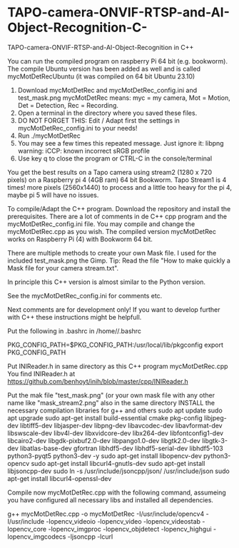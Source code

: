 # TAPO-camera-ONVIF-RTSP-and-AI-Object-Recognition-C-
TAPO-camera-ONVIF-RTSP-and-AI-Object-Recognition in C++


You can run the compiled program on raspberry Pi 64 bit (e.g. bookworm). The compile Ubuntu version has been added as well and is called mycMotDetRecUbuntu (it was compiled on 64 bit Ubuntu 23.10)
1. Download mycMotDetRec and mycMotDetRec_config.ini and test_mask.png
   mycMotDetRec means: myc = my camera, Mot = Motion, Det = Detection, Rec = Recording.
2. Open a terminal in the directory where you saved these files.
3. DO NOT FORGET THIS: Edit / Adapt first the settings in mycMotDetRec_config.ini to your needs!
4. Run ./mycMotDetRec
5. You may see a few times this repeated message. Just ignore it: libpng warning: iCCP: known incorrect sRGB profile
6. Use key q to close the program or CTRL-C in the console/terminal

You get the best results on a Tapo camera using stream2 (1280 x 720 pixels) on a Raspberry pi 4 (4GB ram) 64 bit Bookworm.
Tapo Stream1 is 4 times! more pixels (2560x1440) to process and a little too heavy for the pi 4, maybe pi 5 will have no issues.

To compile/Adapt the C++ program.
Download the repository and install the prerequisites.
There are a lot of comments in de C++ cpp program and the mycMotDetRec_config.ini file.
You may compile and change the mycMotDetRec.cpp as you wish.
The compiled version mycMotDetRec works on Raspberry Pi (4) with Bookworm 64 bit.


There are multiple methods to create your own Mask file.
I used for the included test_mask.png the Gimp.
Tip: Read the file  "How to make quickly a Mask file for your camera stream.txt".

In principle this C++ version is almost similar to the Python version.

See the mycMotDetRec_config.ini for comments etc.

Next comments are for development only! If you want to develop further with C++ these instructions might be helpfull.

Put the following in .bashrc in /home/<user>/.bashrc

PKG_CONFIG_PATH=$PKG_CONFIG_PATH:/usr/local/lib/pkgconfig
export PKG_CONFIG_PATH

Put INIReader.h in same directory as this C++ program mycMotDetRec.cpp
You find INIReader.h at https://github.com/benhoyt/inih/blob/master/cpp/INIReader.h

Put the mak file "test_mask.png" (or your own mask file with any other name like "mask_stream2.png" also in the same directory
INSTALL the necessary compilation libraries for g++ and others
sudo apt update
sudo apt upgrade
sudo apt-get install build-essential cmake pkg-config libjpeg-dev libtiff5-dev libjasper-dev libpng-dev libavcodec-dev libavformat-dev libswscale-dev libv4l-dev libxvidcore-dev libx264-dev libfontconfig1-dev libcairo2-dev libgdk-pixbuf2.0-dev libpango1.0-dev libgtk2.0-dev libgtk-3-dev libatlas-base-dev gfortran libhdf5-dev libhdf5-serial-dev libhdf5-103 python3-pyqt5 python3-dev -y
sudo apt-get install libopencv-dev python3-opencv
sudo apt-get install libcurl4-gnutls-dev
sudo apt-get install libjsoncpp-dev
sudo ln -s /usr/include/jsoncpp/json/ /usr/include/json
sudo apt-get install libcurl4-openssl-dev
 
Compile now mycMotDetRec.cpp with the following command, assumeing you have configured all necessary libs and installed all dependencies.
 
g++  mycMotDetRec.cpp -o mycMotDetRec   -I/usr/include/opencv4 -I/usr/include -lopencv_videoio -lopencv_video -lopencv_videostab -lopencv_core -lopencv_imgproc -lopencv_objdetect -lopencv_highgui -lopencv_imgcodecs -ljsoncpp  -lcurl
 

